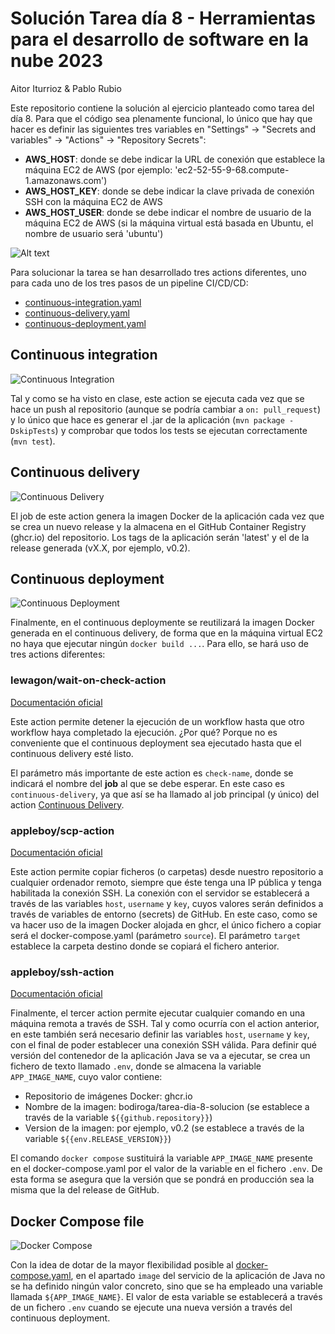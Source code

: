 # Solución Tarea día 8 - Herramientas para el desarrollo de software en la nube 2023

Aitor Iturrioz & Pablo Rubio

Este repositorio contiene la solución al ejercicio planteado como tarea del día 8. Para que el código sea plenamente funcional, lo único que hay que hacer es definir las siguientes tres variables en "Settings" -> "Secrets and variables" -> "Actions" -> "Repository Secrets":

- **AWS_HOST**: donde se debe indicar la URL de conexión que establece la máquina EC2 de AWS (por ejemplo: 'ec2-52-55-9-68.compute-1.amazonaws.com')
- **AWS_HOST_KEY**: donde se debe indicar la clave privada de conexión SSH con la máquina EC2 de AWS
- **AWS_HOST_USER**: donde se debe indicar el nombre de usuario de la máquina EC2 de AWS (si la máquina virtual está basada en Ubuntu, el nombre de usuario será 'ubuntu')

![Alt text](image/README/repository-secrets.png)

Para solucionar la tarea se han desarrollado tres actions diferentes, uno para cada uno de los tres pasos de un pipeline CI/CD/CD:

- [continuous-integration.yaml](.github/workflows/continuous-integration.yaml)
- [continuous-delivery.yaml](.github/workflows/continuous-delivery.yaml)
- [continuous-deployment.yaml](.github/workflows/continuous-deployment.yaml)

## Continuous integration

![Continuous Integration](image/README/continuous-integration.png)

Tal y como se ha visto en clase, este action se ejecuta cada vez que se hace un push al repositorio (aunque se podría cambiar a ```on: pull_request```) y lo único que hace es generar el .jar de la aplicación (```mvn package -DskipTests```) y comprobar que todos los tests se ejecutan correctamente (```mvn test```).

## Continuous delivery

![Continuous Delivery](image/README/continuous-delivery.png)

El job de este action genera la imagen Docker de la aplicación cada vez que se crea un nuevo release y la almacena en el GitHub Container Registry (ghcr.io) del repositorio. Los tags de la aplicación serán 'latest' y el de la release generada (vX.X, por ejemplo, v0.2).

## Continuous deployment

![Continuous Deployment](image/README/continuous-deployment.png)

Finalmente, en el continuous deploymente se reutilizará la imagen Docker generada en el continuous delivery, de forma que en la máquina virtual EC2 no haya que ejecutar ningún ```docker build ...```. Para ello, se hará uso de tres actions diferentes:

### lewagon/wait-on-check-action

[Documentación oficial](https://github.com/lewagon/wait-on-check-action)

Este action permite detener la ejecución de un workflow hasta que otro workflow haya completado la ejecución. ¿Por qué? Porque no es conveniente que el continuous deployment sea ejecutado hasta que el continuous delivery esté listo.

El parámetro más importante de este action es ```check-name```, donde se indicará el nombre del **job** al que se debe esperar. En este caso es ```continuous-delivery```, ya que así se ha llamado al job principal (y único) del action [Continuous Delivery](.github/workflows/continuous-delivery.yaml).

### appleboy/scp-action

[Documentación oficial](https://github.com/appleboy/scp-action)

Este action permite copiar ficheros (o carpetas) desde nuestro repositorio a cualquier ordenador remoto, siempre que éste tenga una IP pública y tenga habilitada la conexión SSH. La conexión con el servidor se establecerá a través de las variables ```host```, ```username``` y ```key```, cuyos valores serán definidos a través de variables de entorno (secrets) de GitHub. En este caso, como se va hacer uso de la imagen Docker alojada en ghcr, el único fichero a copiar será el docker-compose.yaml (parámetro ```source```). El parámetro ```target``` establece la carpeta destino donde se copiará el fichero anterior.

### appleboy/ssh-action

[Documentación oficial](https://github.com/appleboy/ssh-action)

Finalmente, el tercer action permite ejecutar cualquier comando en una máquina remota a través de SSH. Tal y como ocurría con el action anterior, en este también será necesario definir las variables ```host```, ```username``` y ```key```, con el final de poder establecer una conexión SSH válida. Para definir qué versión del contenedor de la aplicación Java se va a ejecutar, se crea un fichero de texto llamado ```.env```, donde se almacena la variable ```APP_IMAGE_NAME```, cuyo valor contiene:

- Repositorio de imágenes Docker: ghcr.io
- Nombre de la imagen: bodiroga/tarea-dia-8-solucion (se establece a través de la variable ```${{github.repository}}```)
- Version de la imagen: por ejemplo, v0.2 (se establece a través de la variable ```${{env.RELEASE_VERSION}}```)

El comando ```docker compose``` sustituirá la variable ```APP_IMAGE_NAME``` presente en el docker-compose.yaml por el valor de la variable en el fichero ```.env```. De esta forma se asegura que la versión que se pondrá en producción sea la misma que la del release de GitHub.

## Docker Compose file

![Docker Compose](image/README/docker-compose.png)

Con la idea de dotar de la mayor flexibilidad posible al [docker-compose.yaml](docker-compose.yaml), en el apartado ```image``` del servicio de la aplicación de Java no se ha definido ningún valor concreto, sino que se ha empleado una variable llamada ```${APP_IMAGE_NAME}```. El valor de esta variable se establecerá a través de un fichero ```.env``` cuando se ejecute una nueva versión a través del continuous deployment.